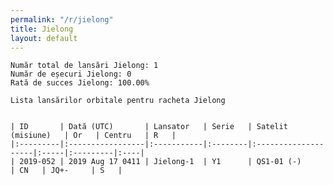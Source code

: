 ```yaml
---
permalink: "/r/jielong"
title: Jielong
layout: default
---
```


    Număr total de lansări Jielong: 1
    Număr de eșecuri Jielong: 0
    Rată de succes Jielong: 100.00%
    
    Lista lansărilor orbitale pentru racheta Jielong
    
    
    | ID       | Dată (UTC)       | Lansator   | Serie   | Satelit (misiune)   | Or   | Centru   | R   |
    |:---------|:-----------------|:-----------|:--------|:--------------------|:-----|:---------|:----|
    | 2019-052 | 2019 Aug 17 0411 | Jielong-1  | Y1      | QS1-01 (-)          | CN   | JQ+-     | S   |

